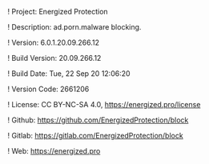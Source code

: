 ! Project: Energized Protection

! Description: ad.porn.malware blocking.

! Version: 6.0.1.20.09.266.12

! Build Version: 20.09.266.12

! Build Date: Tue, 22 Sep 20 12:06:20

! Version Code: 2661206

! License: CC BY-NC-SA 4.0, https://energized.pro/license

! Github: https://github.com/EnergizedProtection/block

! Gitlab: https://gitlab.com/EnergizedProtection/block


! Web: https://energized.pro
